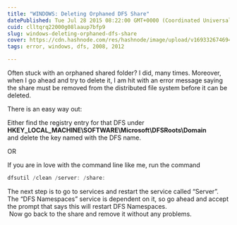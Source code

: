 ```yaml
---
title: "WINDOWS: Deleting Orphaned DFS Share"
datePublished: Tue Jul 28 2015 08:22:00 GMT+0000 (Coordinated Universal Time)
cuid: clltqrq22000g08laaup7bfp9
slug: windows-deleting-orphaned-dfs-share
cover: https://cdn.hashnode.com/res/hashnode/image/upload/v1693326746943/0595a8bf-864c-43ce-bd3d-d08cfb7c3913.png
tags: error, windows, dfs, 2008, 2012

---
```


Often stuck with an orphaned shared folder? I did, many times. Moreover, when I go ahead and try to delete it, I am hit with an error message saying the share must be removed from the distributed file system before it can be deleted.

There is an easy way out:

Either find the registry entry for that DFS under **HKEY\_LOCAL\_MACHINE\\SOFTWARE\\Microsoft\\DFSRoots\\Domain**   
and delete the key named with the DFS name.

OR

If you are in love with the command line like me, run the command

```powershell
dfsutil /clean /server: /share:
```

The next step is to go to services and restart the service called “Server”. The “DFS Namespaces” service is dependent on it, so go ahead and accept the prompt that says this will restart DFS Namespaces.  
 Now go back to the share and remove it without any problems.